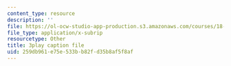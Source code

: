 ```yaml
---
content_type: resource
description: ''
file: https://ol-ocw-studio-app-production.s3.amazonaws.com/courses/18-s096-topics-in-mathematics-with-applications-in-finance-fall-2013/259db961e75e533bb82fd35b8af5f8af_wvXDB9dMdEo.vtt
file_type: application/x-subrip
resourcetype: Other
title: 3play caption file
uid: 259db961-e75e-533b-b82f-d35b8af5f8af
---
```

